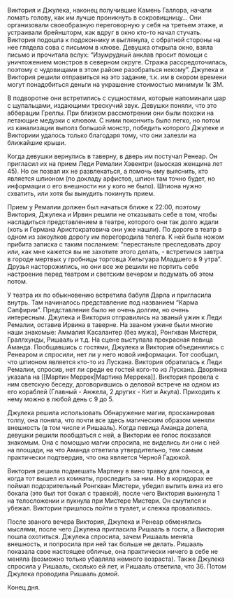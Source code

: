 Виктория и Джулека, наконец получившие Камень Галлора, начали ломать голову, как им лучше проникнуть в сокровищницу…
Они организовали своеобразную переговорную у себя на третьем этаже, и устраивали брейншторм, как вдруг в окно кто-то начал стучать. Виктория подошла к подоконнику и выглянула, с обратной стороны на нее глядела сова с письмом в клюве. Девушка открыла окно, взяла письмо и прочитала вслух: “Изумрудный анклав просит помощи с уничтожением монстров в северном округе. Стража рассредоточилась, поэтому с чудовищами в этом районе разобраться некому”. Джулека и Виктория решили отправиться на это задание, т.к. им в скором времени могут понадобиться деньги на украшение стоимостью минимум 1к ЗМ.

В подворотне они встретились с сущностями, которые напоминали шар с щупальцами, издающими трескучий звук. Девушки поняли, что это абберации Греллы. При близком рассмотрении они были похожи на летающие медузки с клювом. С ними покончить было легко, но потом из канализации выполз большой монстр, победить которого Джулеке и Викториии удалось только благодаря тому, что они залезли на ближайшие крыши.

Когда девушки вернулись в таверну, в дверь им постучал Ренеар. Он пригласил их на прием Леди Ремалии Хэвентри (выоская женщина лет 45). Но он позвал их не развлекаться, а помочь ему выяснить, кто является шпионом (по докладу арфистов, шпион там точно будет, но информации о его внешности ни у кого не было). Шпиона нужно схватить, или хотя бы вынудить покинуть прием.

Прием у Ремалии должен был начаться ближе к 22:00, поэтому Виктория, Джулека и Ирвин решили не отказывать себе в том, чтобы насладиться представлением в театре, которого они так долго ждали (хоть и Германа Аристократовича они уже нашли). По дороге в театр в одном из закоулков дорогу им перегородила телега. К ней была ножом прибита записка с таким посланием: “перестаньте преследовать дроу или, как мне кажется вы не захотите этого делать, - встретимся завтра в городе мертвых у гробницы торговца Хельгуара Младшего в 9 утра”. Друзья насторожились, но они все же решили не портить себе настроение перед театром и светским вечером и подумать об этом потом.

У театра их по обыкновению встретила бабуля Дарла и пригласила внутрь. Там начиналось представление под названием “Карма Сапфирии”. Представление было не очень долгим, но очень интересным. Джулека и Виктория отправились на званый ужин к Леди Ремалии, оставив Ирвина в таверне. На званом ужине были многие наши знакомые: Аммалия Касалантер (без мужа), Ронгкван Мистери, Граллхунды, Ришааль и т.д. На сцене выступала прекрасная певица Аманда. Пообщавшись с гостями, Джулека и Виктория объединились с Ренеаром и спросили, нет ли у него новой информации. Тот сообщил, что шпионом является кто-то из Лускана. Виктория обратилась к Леди Ремалии, спросив, нет ли среди ее гостей кого-то из Лускана. Дворянка указала на [[Мартин Меррек|Мартина Меррека]]. Виктория провела с ним светскую беседу, договорившись о деловой встрече на одном из его кораблей (Главный - Анжела, 2 других - Кит и Акула). Приходить к нему можно в любой день с 9 до 5.

Джулека решила использовать Обнаружение магии, просканировав толпу, она поняла, что почти все здесь магическим образом меняли внешность (в том числе и Ришааль). Когда певица Аманда допела, девушки решили пообщаться с ней, а Виктории ее голос показался знакомым. Она с помощью магии спросила, не виделись ли они с ней на площади, на что Аманда ответила утвердительно, тем самым практически подтвердив, что она является Черной Гадюкой.

Виктория решила подмешать Мартину в вино травку для поноса, а когда тот вышел из комнаты, проследить за ним. Но в коридорах ее поймал подозрительный Ронгкван Мистери, убедил выпить вина из его бокала (это был тот бокал с травкой), после чего Виктория выкинула 1 на телосложении и пукнула при Мистере Мистери. Он смутился и убежал. Виктории пришлось пойти в туалет, и слежка провалилась.

После званого вечера Виктория, Джулека и Ренеар обменялись мыслями, после чего Джулека пригласила Ришааль в гости, а Виктория пошла охотиться. Джулека спросила, зачем Ришааль меняла внешность, и попросила при ней так больше не делать. Ришааль показала свое настоящее обличье, она практически ничего в себе не меняла (возможно только убавляла немного возраста). Также Джулека спросила у Ришааль, сколько ей лет, и Ришааль ответила, что 36. Потом Джулека проводила Ришааль домой.

Конец дня.
